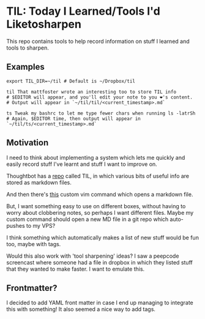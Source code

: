 # TIL: Today I Learned/Tools I'd Liketosharpen

This repo contains tools to help record information on stuff I learned and
tools to sharpen.

## Examples

    export TIL_DIR=~/til # Default is ~/Dropbox/til

    til That mattfoster wrote an interesting too to store TIL info
    # $EDITOR will appear, and you'll edit your note to you ❤'s content. 
    # Output will appear in `~/til/til/<current_timestamp>.md`

    ts Tweak my bashrc to let me type fewer chars when running ls -latrSh
    # Again, $EDITOR time, then output will appear in `~/til/ts/<current_timestamp>.md`

## Motivation

I need to think about implementing a system which lets me quickly and easily
record stuff I've learnt and stuff I want to improve on.

Thoughtbot has a [repo](https://github.com/thoughtbot/til
) called TIL, in which various bits of useful info are stored as markdown files.

And then there's [this](https://github.com/thoughtbot/til/blob/master/vim/custom-command.md
) custom vim command which opens a markdown file.

But, I want something easy to use on different boxes,  without having to worry
about clobbering notes, so perhaps I want different files. Maybe my custom
command should open a new MD file in a git repo which auto-pushes to my VPS?

I think something which automatically makes a list of new stuff would be fun
too, maybe with tags.

Would this also work with 'tool sharpening' ideas? I saw a peepcode screencast
where someone had a file in dropbox in which they listed stuff that they wanted
to make faster. I want to emulate this.

## Frontmatter?

I decided to add YAML front matter in case I end up managing to integrate this
with something! It also seemed a nice way to add tags.
